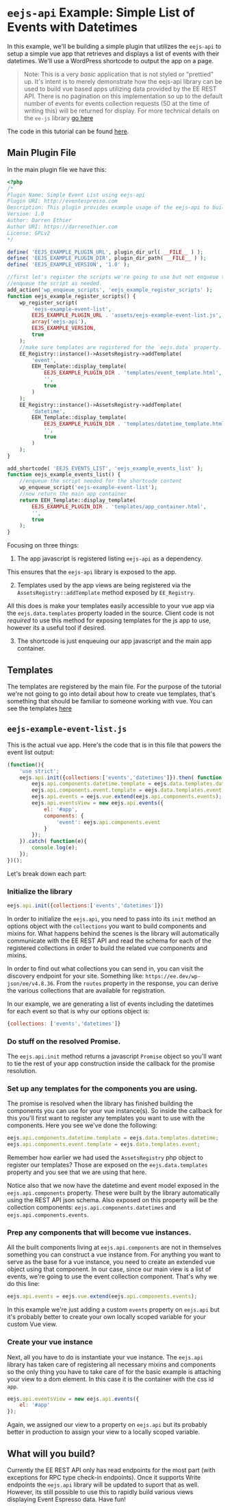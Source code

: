# `eejs-api` Example: Simple List of Events with Datetimes

In this example, we'll be building a simple plugin that utilizes the `eejs-api` to setup a simple vue app that retrieves and displays a list of events with their datetimes.  We'll use a WordPress shortcode to output the app on a page.
  
  > Note: This is a very _basic_ application that is not styled or "prettied" up.  It's intent is to merely demonstrate how the eejs-api library can be used to build vue based apps utilizing data provided by the EE REST API. There is no pagination on this implementation so up to the default number of events for events collection requests (50 at the time of writing this) will be returned for display. For more technical details on the `ee-js` library [go here](rest-api-vue-library.md)
  
The code in this tutorial can be found [here](https://github.com/eventespresso/eejs-api-example-simple-event-list).


## Main Plugin File

In the main plugin file we have this:

```php
<?php
/*
Plugin Name: Simple Event List using eejs-api
Plugin URI: http://eventespresso.com
Description: This plugin provides example usage of the eejs-api to build vue apps.  Just add <code>[EJS_EVENTS_LIST]`</code> to any page to see in action.
Version: 1.0
Author: Darren Ethier
Author URI: https://darrenethier.com
License: GPLv2
*/

define( 'EEJS_EXAMPLE_PLUGIN_URL', plugin_dir_url( __FILE__ ) );
define( 'EEJS_EXAMPLE_PLUGIN_DIR', plugin_dir_path( __FILE__ ) );
define( 'EEJS_EXAMPLE_VERSION', '1.0' );

//first let's register the scripts we're going to use but not enqueue them.  This allows the shortcode handler to only
//enqueue the script as needed.
add_action('wp_enqueue_scripts', 'eejs_example_register_scripts' );
function eejs_example_register_scripts() {
    wp_register_script(
        'eejs-example-event-list',
        EEJS_EXAMPLE_PLUGIN_URL . 'assets/eejs-example-event-list.js',
        array('eejs-api'),
        EEJS_EXAMPLE_VERSION,
        true
    );
    //make sure templates are registered for the `eejs.data` property.
    EE_Registry::instance()->AssetsRegistry->addTemplate(
        'event',
        EEH_Template::display_template(
            EEJS_EXAMPLE_PLUGIN_DIR . 'templates/event_template.html',
            '',
            true
        )
    );
    EE_Registry::instance()->AssetsRegistry->addTemplate(
        'datetime',
        EEH_Template::display_template(
            EEJS_EXAMPLE_PLUGIN_DIR . 'templates/datetime_template.html',
            '',
            true
        )
    );
}

add_shortcode( 'EEJS_EVENTS_LIST', 'eejs_example_events_list' );
function eejs_example_events_list() {
    //enqueue the script needed for the shortcode content
    wp_enqueue_script('eejs-example-event-list');
    //now return the main app container
    return EEH_Template::display_template(
        EEJS_EXAMPLE_PLUGIN_DIR . 'templates/app_container.html',
        '',
        true
    );
}
```

Focusing on three things:

1. The app javascript is registered listing `eejs-api` as a dependency.

This ensures that the `eejs-api` library is exposed to the app.

2. Templates used by the app views are being registered via the `AssetsRegistry::addTemplate` method exposed by `EE_Registry`. 

All this does is make your templates easily accessible to your vue app via the `eejs.data.templates` property loaded in the source. Client code is not _required_ to use this method for exposing templates for the js app to use, however its a useful tool if desired.

3. The shortcode is just enqueuing our app javascript and the main app container.

## Templates

The templates are registered by the main file. For the purpose of the tutorial we're not going to go into detail about how to create vue templates, that's something that should be familiar to someone working with vue.  You can see the templates [here](https://github.com/eventespresso/eejs-api-example-simple-event-list/tree/master/templates)

## `eejs-example-event-list.js`

This is the actual vue app.  Here's the code that is in this file that powers the event list output:

```js
(function(){
    'use strict';
    eejs.api.init({collections:['events','datetimes']}).then( function(){
        eejs.api.components.datetime.template = eejs.data.templates.datetime;
        eejs.api.components.event.template = eejs.data.templates.event;
        eejs.api.events = eejs.vue.extend(eejs.api.components.events);
        eejs.api.eventsView = new eejs.api.events({
            el: '#app',
            components: {
                'event': eejs.api.components.event
            }
        });
    }).catch( function(e){
        console.log(e);
    });
})();
```

Let's break down each part:

### Initialize the library

```js
eejs.api.init({collections:['events','datetimes']})
```

In order to initialize the `eejs.api`, you need to pass into its `init` method an options object with the `collections` you want to build components and mixins for.  What happens behind the scenes is the library will automatically communicate with the EE REST API and read the schema for each of the registered collections in order to build the related vue components and mixins.

In order to find out what collections you can send in, you can visit the discovery endpoint for your site.  Something like: `https://ee.dev/wp-json/ee/v4.8.36`.  From the `routes` property in the response, you can derive the various collections that are available for registration.

In our example, we are generating a list of events including the datetimes for each event so that is why our options object is:

```js
{collections: ['events','datetimes']}
```

### Do stuff on the resolved Promise.

The `eejs.api.init` method returns a javascript `Promise` object so you'll want to tie the rest of your app construction inside the callback for the promise resolution.  

### Set up any templates for the components you are using.

The promise is resolved when the library has finished building the components you can use for your vue instance(s).  So inside the callback for this you'll first want to register any templates you want to use with the components.  Here you see we've done the following:

```js
eejs.api.components.datetime.template = eejs.data.templates.datetime;
eejs.api.components.event.template = eejs.data.templates.event;
```

Remember how earlier we had used the `AssetsRegistry` php object to register our templates?  Those are exposed on the `eejs.data.templates` property and you see that we are using that here.

Notice also that we now have the datetime and event model exposed in the `eejs.api.components` property.  These were built by the library automatically using the REST API json schema.  Also exposed on this property will be the collection components: `eejs.api.components.datetimes` and `eejs.api.components.events`.

### Prep any components that will become vue instances.

All the built components living at `eejs.api.components` are not in themselves something you can construct a vue instance from.  For anything you want to serve as the base for a vue instance, you need to create an extended vue object using that component.  In our case, since our main view is a list of events, we're going to use the event collection component.  That's why we do this line:

```js
eejs.api.events = eejs.vue.extend(eejs.api.components.events);
```

In this example we're just adding a custom `events` property on `eejs.api` but it's probably better to create your own locally scoped variable for your custom Vue view.

### Create your vue instance

Next, all you have to do is instantiate your vue instance.  The `eejs.api` library has taken care of registering all necessary mixins and components so the only thing you have to take care of for the basic example is attaching your view to a dom element.  In this case it is the container with the css id `app`.

```js
eejs.api.eventsView = new eejs.api.events({
    el: '#app'
});
```

Again, we assigned our view to a property on `eejs.api` but its probably better in production to assign your view to a locally scoped variable.

## What will you build?

Currently the EE REST API only has read endpoints for the most part (with exceptions for RPC type check-in endpoints).  Once it supports Write endpoints the `eejs.api` library will be updated to suport that as well.   However, its still possible to use this to rapidly build various views displaying Event Espresso data.  Have fun!
